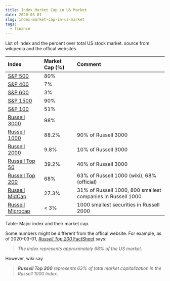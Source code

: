 ```yaml
---
title: Index Market Cap in US Market
date: 2020-03-01
slug: index-market-cap-in-us-market
tags:
  - finance
---
```


List of index and the percent over total US stock market. source from wikipedia and the offical websites.


| Index              | Market Cap (%) | Comment                                                     |
| :----------------- | :------------- | :---------------------------------------------------------- |
| [S&P 500]          | 80%            |                                                             |
| [S&P 400]          | 7%             |                                                             |
| [S&P 600]          | 3%             |                                                             |
| [S&P 1500]         | 90%            |                                                             |
| [S&P 100]          | 51%            |                                                             |
| [Russell 3000]     | 98%            |                                                             |
| [Russell 1000]     | 88.2%          | 90% of Russell 3000                                         |
| [Russell 2000]     | 9.8%           | 10% of Russell 3000                                         |
| [Russell Top 50]   | 39.2%          | 40% of Russell 3000                                         |
| [Russell Top 200]  | 68%            | 63% of Russell 1000 (wiki), 68% (official)                  |
| [Russell MidCap]   | 27.3%          | 31% of Russell 1000, 800 smallest companies in Russell 1000 |
| [Russell Microcap] | < 3%           | 1000 smallest securities in Russell 2000                    |

Table: Major index and their market cap.

Some numbers might be different from the offical website. For example, as of 2020-03-01, [_Russell Top 200_ FactSheet](https://research.ftserussell.com/Analytics/FactSheets/temp/c09e689d-98a0-4b60-9b22-3548cac4d6d9.pdf) says:

> _The index represents approximately 68% of the US market._

However, wiki say

> _**Russell Top 200** represents 63% of total market capitalization in the Russell 1000 Index._

[S&P 500]: https://en.wikipedia.org/wiki/S%26P_500
[S&P 400]: https://en.wikipedia.org/wiki/S%26P_400
[S&P 600]: https://en.wikipedia.org/wiki/S%26P_600
[S&P 1500]: https://en.wikipedia.org/wiki/S%26P_1500
[S&P 100]: https://en.wikipedia.org/wiki/S%26P_100
[Russell 3000]: https://en.wikipedia.org/wiki/Russell_3000_Index
[Russell 1000]: https://en.wikipedia.org/wiki/Russell_1000_Index
[Russell 2000]: https://en.wikipedia.org/wiki/Russell_2000_Index
[Russell Top 50]: https://en.wikipedia.org/wiki/Russell_Top_50_Index
[Russell Top 200]: https://en.wikipedia.org/wiki/Russell_Top_200_Index
[Russell MidCap]: https://en.wikipedia.org/wiki/Russell_Midcap_Index
[Russell Microcap]: https://en.wikipedia.org/wiki/Russell_Microcap_Index